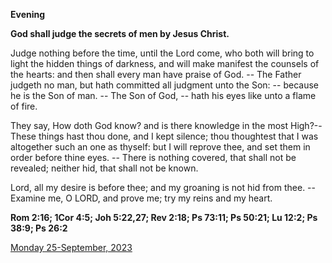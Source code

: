 **Evening**

**God shall judge the secrets of men by Jesus Christ.**
 
Judge nothing before the time, until the Lord come, who both will bring to light the hidden things of darkness, and will make manifest the counsels of the hearts: and then shall every man have praise of God. -- The Father judgeth no man, but hath committed all judgment unto the Son: -- because he is the Son of man. -- The Son of God, -- hath his eyes like unto a flame of fire.
 
They say, How doth God know? and is there knowledge in the most High?--These things hast thou done, and I kept silence; thou thoughtest that I was altogether such an one as thyself: but I will reprove thee, and set them in order before thine eyes. -- There is nothing covered, that shall not be revealed; neither hid, that shall not be known.
 
Lord, all my desire is before thee; and my groaning is not hid from thee. -- Examine me, O LORD, and prove me; try my reins and my heart. 

**Rom 2:16; 1Cor 4:5; Joh 5:22,27; Rev 2:18; Ps 73:11; Ps 50:21; Lu 12:2; Ps 38:9; Ps 26:2**

[Monday 25-September, 2023](https://t.me/daily_light)
